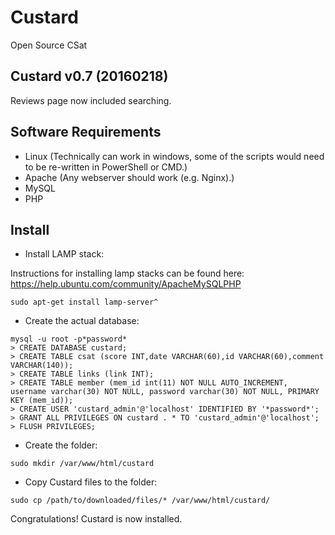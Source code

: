 # Custard
Open Source CSat

Custard v0.7 (20160218)
------------------------
Reviews page now included searching.

Software Requirements
---------------------
 - Linux (Technically can work in windows, some of the scripts would need to be re-written in PowerShell or CMD.)
 - Apache (Any webserver should work (e.g. Nginx).)
 - MySQL
 - PHP

Install
-------

 - Install LAMP stack:

Instructions for installing lamp stacks can be found here: https://help.ubuntu.com/community/ApacheMySQLPHP

```
sudo apt-get install lamp-server^
```

 - Create the actual database:
```
mysql -u root -p*password*
> CREATE DATABASE custard;
> CREATE TABLE csat (score INT,date VARCHAR(60),id VARCHAR(60),comment VARCHAR(140));
> CREATE TABLE links (link INT);
> CREATE TABLE member (mem_id int(11) NOT NULL AUTO_INCREMENT, username varchar(30) NOT NULL, password varchar(30) NOT NULL, PRIMARY KEY (mem_id));
> CREATE USER 'custard_admin'@'localhost' IDENTIFIED BY '*password*';
> GRANT ALL PRIVILEGES ON custard . * TO 'custard_admin'@'localhost';
> FLUSH PRIVILEGES;
```

 - Create the folder:
```
sudo mkdir /var/www/html/custard
```

 - Copy Custard files to the folder:

```
sudo cp /path/to/downloaded/files/* /var/www/html/custard/
```

Congratulations! Custard is now installed.


